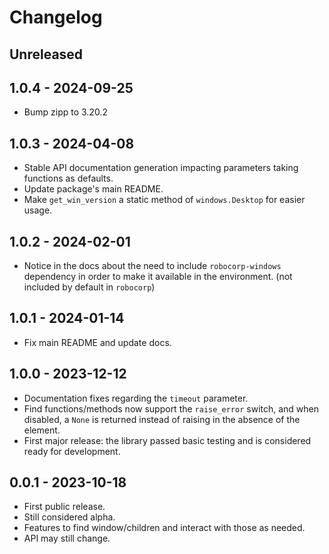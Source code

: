 # Changelog

## Unreleased

## 1.0.4 - 2024-09-25

- Bump zipp to 3.20.2

## 1.0.3 - 2024-04-08

- Stable API documentation generation impacting parameters taking functions as defaults.
- Update package's main README.
- Make `get_win_version` a static method of `windows.Desktop` for easier usage.

## 1.0.2 - 2024-02-01

- Notice in the docs about the need to include `robocorp-windows` dependency in order
  to make it available in the environment. (not included by default in `robocorp`)

## 1.0.1 - 2024-01-14

- Fix main README and update docs.

## 1.0.0 - 2023-12-12

- Documentation fixes regarding the `timeout` parameter.
- Find functions/methods now support the `raise_error` switch, and when disabled, a
  `None` is returned instead of raising in the absence of the element.
- First major release: the library passed basic testing and is considered ready for
  development.

## 0.0.1 - 2023-10-18

- First public release.
- Still considered alpha.
- Features to find window/children and interact with those as needed.
- API may still change.
